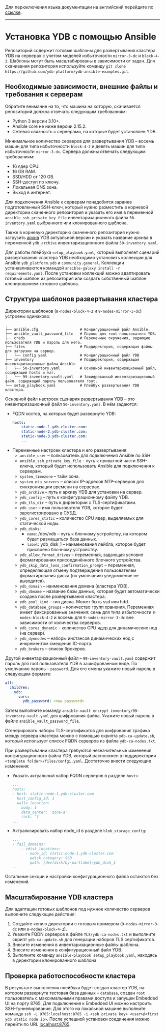Для перюключения языка документации на английский перейдите по [ссылке](./README.md).
<hr>

# Установка YDB с помощью Ansible

Репозиторий содержит готовые шаблоны для развертывания кластера YDB на серверах с учетом моделей избыточности `mirror-3-dc` и `block-4-2`. Шаблоны могут быть масштабированы в зависимости от задач. Для скачивания репозитория используйте команду `git clone https://github.com/ydb-platform/ydb-ansible-examples.git`.

## Необходимые зависимости, внешние файлы и требования к серверам

Обратите внимание на то, что машина на которую, скачивается репозиторий должна отвечать следующим требованиям: 
* Python 3 версии 3.10+.
* Ansible core не ниже версии 2.15.2.
* Сетевая связность с серверами, на которые будет установлен YDB.

Минимальное количество серверов для развертывания YDB – восемь машин для типа избыточности `block-4-2` и девять машин для типа избыточности `mirror-3-dc`. Сервера должны отвечать следующим требованиям:
* 16 ядер CPU.
* 16 GB RAM.
* SSD/HDD от 120 GB.
* SSH-доступ по ключу.
* Локальная DNS зона.
* Выход в интернет.

Для подключения Ansible к серверам понадобится заранее подготовленный SSH-ключ, который нужно разместить в корневой директории скаченного репозитория и указать его имя в переменной `ansible_ssh_private_key_file` инвентаризационного файла `50-inventory.yaml` выбранного или клонированного шаблона.

Также в корневую директорию скаченного репозитория нужно загрузить [архив](https://ydb.tech/docs/ru/downloads/#ydb-server) YDB актуальной версии и указать название архива в переменной `ydb_archive` инвентаризационного файла `50-inventory.yaml`.

Для работы плейбука `setup_playbook.yaml`, который выполняет сценарий развертывания кластера YDB необходимо установить коллекции для Ansible `ydb_platform.ydb` и `community.general`. Коллекции устанавливаются командой `ansible-galaxy install -r requirements.yaml`. После установки коллекций можно адаптировать готовый шаблон из репозитория или создать собственный шаблон клонированием готового шаблона.

## Структура шаблонов развертывания кластера 
Директории шаблонов (`8-nodes-block-4-2` и `9-nodes-mirror-3-dc`) устроены одинаково:
```
.
├── ansible.cfg                   # Конфигурационный файл Ansible.
├── ansible_vault_password_file   # Пароль для root пользователя YDB.
├── creds                         # Переменные окружения, задающие пользователя YDB и пароль для него.
├── files                         # Поддиректория, содержащая файлы для загрузки на сервер.
│   └── config.yaml               # Конфигурационный файл YDB
├── inventory                     # Поддиректория, содержащая инвентаризационные файлы Ansible
│   ├── 50-inventory.yaml         # Основной инвентаризационный файл, содержащий hosts и var.
│   └── 99-inventory-vault.yaml   # Зашифрованный инвентаризационный файл, содержащий пароль пользователя root.  
└── setup_playbook.yaml           # Плейбук развертывания YDB кластера. 
``` 
Основной файл настроек сценария развертывания YDB – это инвентаризационный файл `50-inventory.yaml`. В нём задаются:
* FQDN хостов, на которых будет развернуто YDB:
    ```yaml
    hosts:
        static-node-1.ydb-cluster.com:
        static-node-2.ydb-cluster.com:
        static-node-3.ydb-cluster.com:
        ...
    ```
*  Переменные настроек кластера и его развертывания:
    + `ansible_user` – пользователь для подключения Ansible по SSH.
    + `ansible_ssh_private_key_file` – путь к приватной части SSH-ключа, который будет использовать Ansible для подключения к серверам.
    + `system_timezone` – тайм зона.
    + `system_ntp_servers` – список IP-адресов NTP-серверов для синхронизации времени на серверах.
    + `ydb_archive` – путь к архиву YDB для установки на сервер.
    + `ydb_config` – путь к конфигурационному файлу YDB.
    + `ydb_tls_dir` – путь к директории с TLS-сертификатами.
    + `ydb_user` – имя пользователя YDB, которое будет зарегистрировано в СУБД.
    + `ydb_cores_static` – количество CPU ядер, выделяемых для статической ноды. 
    + `ydb_disks`:
        - `name`: /dev/vdb – путь к блочному устройству, на котором будет размещаться база данных.
        - `label`: ydb_disk_1 – наименования лейбла, которое будет присвоено блочному устройству.
    + `ydb_allow_format_drives` – переменная, задающая условие форматирования присоединённого блочного устройства. 
    + `ydb_skip_data_loss_confirmation_prompt` – переменная, определяющая отмену подтверждения пользователем форматирования диска (по умолчанию уведомление не выводится).  
    + `ydb_domain` – наименования домена (кластера YDB).
    + `ydb_dbname` – название базы данных, которая будет автоматически создана после развертывания кластера.
    + `ydb_pool_kind` – тип диска. Может быть ssd или hdd.
    + `ydb_database_groups` – количество групп хранения. Переменная имеет фиксированные значения: семь для типа избыточности `8-nodes-block-4-2` и восемь для `9-nodes-mirror-3-dc` вне зависимости от количества серверов. 
    + `ydb_cores_dynamic` – количество CPU ядер для динамических нод (на сервер).
    + `ydb_dynnodes` – наборы инстансов динамических нод с инкрементом смещения IC-порта.
    + `ydb_brokers` – список брокеров.

Другой инвентаризационный файл – `99-inventory-vault.yaml` содержит пароль для root пользователя YDB в зашифрованном виде. По умолчанию пароль – `password`. Для его смены укажите новый пароль в следующем формате:
```yaml
all:
  children:
    ydb:
      vars:
        ydb_password: <new password>
``` 
Затем выполните команду `ansible-vault encrypt inventory/99-inventory-vault.yaml` для шифрования файла. Укажите новый пароль в файле `ansible_vault_password_file`.

Сгенерировать наборы TLS-сертификатов для шифрования трафика между сервера кластера можно с помощью скрипта `ydb-ca-update.sh`, который использует список FQDN серверов из файла `ydb-ca-nodes.txt`. 

При развертывании кластера требуются незначительные изменения конфигурационного файла YDB, который расположен в поддиректории `<template folder>/files/confgi.yaml`. Достаточно внести следующие изменения:
* Указать актуальный набор FQDN серверов в разделе `hosts`:  
  ```yaml
  ...
  hosts:
  - host: static-node-1.ydb-cluster.com
    host_config_id: 1
    walle_location:
      body: 1
      data_center: 'zone-a'
      rack: '1'
  ...    
  ```  
* Актуализировать набор node_id в разделе `blob_storage_config`:
  ```yaml
  ...
  - fail_domains:
      - vdisk_locations:
        - node_id: static-node-1.ydb-cluster.com
          pdisk_category: SSD
          path: /dev/disk/by-partlabel/ydb_disk_1
  ...        
  ```

Остальные секции и настройки конфигурационного файла остаются без изменений.

## Масштабирование YDB кластера 
Для адаптации готовых шаблонов под нужное количество серверов выполните следующие действия:
1. Создайте копию директории с готовым примером (`9-nodes-mirror-3-dc` или `8-nodes-block-4-2`).
2. Укажите FQDN серверов в файле `TLS/ydb-ca-nodes.txt` и выполните скрипт `ydb-ca-update.sh` для генерации наборов TLS сертификатов.
3. Внесите изменения в инвентаризационные файлы шаблона.
4. Внесите изменения в конфигурационный файл YDB.
5. Выполните команду `ansible-playbook setup_playbook.yaml`, находясь в директории клонированного шаблона.

## Проверка работоспособности кластера

В результате выполнения плейбука будет создан кластер YDB, на котором развернута тестовая база данных – `database`, создан `root` пользователь с максимальными правами доступа и запущен Embedded UI на порту 8765. Для подключения к Embedded UI можно настроить SSH-туннелирование. Для этого на локальной машине выполните команду `ssh -L 8765:localhost:8765 -i <ssh private key> <user>@<first ydb static node ip>`. После успешной установки соединения можно перейти по URL [localhost:8765](http://localhost:8765).
